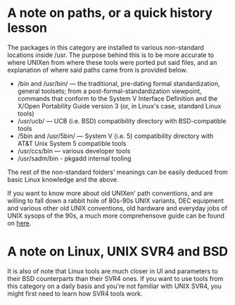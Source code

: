 # A note on paths, or a quick history lesson

The packages in this category are installed to various non-standard locations
inside /usr. The purpose behind this is to be more accurate to where UNIXen from
where these tools were ported put said files, and an explanation of where said paths
came from is provided below.

- /bin and /usr/bin/ — the traditional, pre-dating formal standardization, general toolsets; 
from a post-formal-standardization viewpoint, commands that conform to the System V Interface 
Definition and the X/Open Portability Guide version 3 (or, in Linux's case, standard Linux tools)
- /usr/ucb/ — UCB (i.e. BSD) compatibility directory with BSD-compatible tools
- /5bin and /usr/5bin/ — System V (i.e. 5) compatibility directory with AT&T Unix System 5 compatible
tools
- /usr/ccs/bin — various developer tools
- /usr/sadm/bin - pkgadd internal tooling

The rest of the non-standard folders' meanings can be easily deduced from basic Linux knowledge and the
above.

If you want to know more about old UNIXen' path conventions, and are willing to fall down a rabbit hole
of 80s-90s UNIX variants, DEC equipment and various other old UNIX conventions, old hardware and everyday 
jobs of UNIX sysops of the 90s, a much more comprehensove guide can be found on [here](https://unix.stackexchange.com/a/448799/5132).

# A note on Linux, UNIX SVR4 and BSD

It is also of note that Linux tools are much closer in UI and parameters to their BSD counterparts than
their SVR4 ones. If you want to use tools from this category on a daily basis and you're not familiar
with UNIX SVR4, you might first need to learn how SVR4 tools work.
